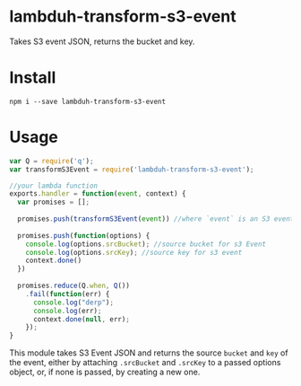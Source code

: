 # lambduh-transform-s3-event
Takes S3 event JSON, returns the bucket and key.

# Install

```
npm i --save lambduh-transform-s3-event
```

# Usage

```javascript
var Q = require('q');
var transformS3Event = require('lambduh-transform-s3-event');

//your lambda function
exports.handler = function(event, context) {
  var promises = [];
  
  promises.push(transformS3Event(event)) //where `event` is an S3 event
  
  promises.push(function(options) {
    console.log(options.srcBucket); //source bucket for s3 Event
    console.log(options.srcKey); //source key for s3 event
    context.done()
  })
  
  promises.reduce(Q.when, Q())
    .fail(function(err) {
      console.log("derp");
      console.log(err);
      context.done(null, err);
    });
}
```

This module takes S3 Event JSON and returns the source `bucket` and `key` of the event, either by attaching `.srcBucket` and `.srcKey` to a passed options object, or, if none is passed, by creating a new one.
